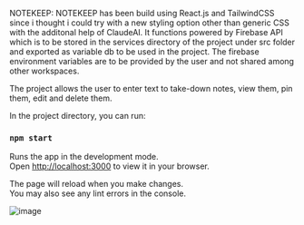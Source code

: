 NOTEKEEP:
NOTEKEEP has been build using React.js and TailwindCSS since i thought i could try with a new styling option other than generic CSS with the additonal help of ClaudeAI.
It functions powered by Firebase API which is to be stored in the services directory of the project under src folder and exported as variable db to be used in the project. The firebase environment variables are to be provided by the user and not shared among other workspaces.

The project allows the user to enter text to take-down notes, view them, pin them, edit and delete them.

In the project directory, you can run:

### `npm start`

Runs the app in the development mode.\
Open [http://localhost:3000](http://localhost:3000) to view it in your browser.

The page will reload when you make changes.\
You may also see any lint errors in the console.

![image](https://github.com/user-attachments/assets/c43edbfa-6d5a-4570-b3fa-591b1aa84993)
